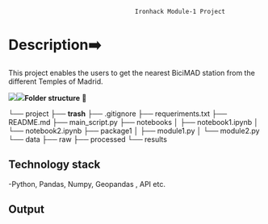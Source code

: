                                        Ironhack Module-1 Project
                                       
  
# **Description**➡️ 

This project enables the users to get the nearest BiciMAD station from the different Temples of Madrid.

<p align="left"><img src="<p align="left"><img src="https://pbs.twimg.com/media/EQimOZYXkAMCZfv?format=jpg&name=small%22%3E</p>



## **Folder structure** 📁
└── project
    ├── __trash__
    ├── .gitignore
    ├── requeriments.txt
    ├── README.md
    ├── main_script.py
    ├── notebooks
    │   ├── notebook1.ipynb
    │   └── notebook2.ipynb
    ├── package1
    │   ├── module1.py
    │   └── module2.py
    └── data
        ├── raw
        ├── processed
        └── results
        
        
## **Technology stack**

-Python, Pandas, Numpy, Geopandas , API etc.



## **Output** 











 


 

